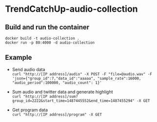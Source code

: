 TrendCatchUp-audio-collection
====
## Build and run the container
`docker build -t audio-collection .`  
`docker run -p 80:4000 -d audio-collection`  

## Example
* Send audio data  
`curl "http://[IP address]/audio" -X POST -F "file=@audio.wav" -F 'json={"group_id":7,"data_id":"aaaaa", "sample_rate":16000, "audio_period":100000, "audio_count": 1}'`

* Sum audio and twitter data and generate highlight  
`curl "http://[IP address]/sum?group_id=2222&start_time=1487445552&end_time=1487455294" -X GET `

* Get program data  
`curl "http://[IP address]/program" -X GET`
